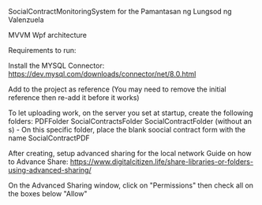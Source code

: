 SocialContractMonitoringSystem for the Pamantasan ng Lungsod ng Valenzuela

MVVM Wpf architecture

Requirements to run:

Install the MYSQL Connector:
https://dev.mysql.com/downloads/connector/net/8.0.html

Add to the project as reference (You may need to remove the initial reference then re-add it before it works)

To let uploading work, on the server you set at startup, 
create the following folders:
PDFFolder
SocialContractsFolder 
SocialContractFolder (without an s) - On this specific folder, place the blank soocial contract form with the name SocialContractPDF

After creating, setup advanced sharing for the local network
Guide on how to Advance Share: 
https://www.digitalcitizen.life/share-libraries-or-folders-using-advanced-sharing/

On the Advanced Sharing window, click on "Permissions" then check all on the boxes below "Allow"
